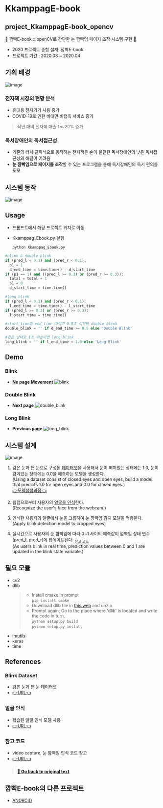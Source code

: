 # KkamppagE-book
## project_KkamppagE-book_opencv
👀 깜빡E-book :: openCV로 간단한 눈 깜빡임 페이지 조작 시스템 구현 👀
* 2020 프로젝트 종합 설계 '깜빡E-book'
* 프로젝트 기간 : 2020.03 ~ 2020.04 
  
  
## 기획 배경
![image](https://user-images.githubusercontent.com/79209568/111514869-7fdd0480-8795-11eb-8308-da4093e7ca23.png)
  
### 전자책 시장의 현황 분석
* 휴대용 전자기기 사용 증가
* COVID-19로 인한 비대면∙비접촉 서비스 증가
> 작년 대비 전자책 매출 15~20% 증가  

### 독서장애인의 독서접근성
* 기존의 터치∙클릭식으로 동작하는 전자책은 손이 불편한 독서장애인의 낮은 독서접근성의 해결이 어려움
* **눈 깜빡임으로 페이지를 조작**할 수 있는 프로그램을 통해 독서장애인의 독서 편의를 도모  
  
  
## 시스템 동작
![image](https://user-images.githubusercontent.com/79209568/111637653-fc76ee00-883c-11eb-8118-d57b547d74d6.png)
  
  
## Usage
* 프롬프트에서 해당 프로젝트 위치로 이동
* Kkamppag_Ebook.py 실행
  
  ```shell
  python Kkamppag_Ebook.py
  ```  
  
  
```python
#blink & double blink
if (pred_l < 0.1) and (pred_r < 0.1):
  p1 = 1
  d_end_time = time.time() - d_start_time
if (p1 == 1) and ((pred_l >= 0.3) or (pred_r >= 0.3)):
  total = total + 1
  p1 = 0
  d_start_time = time.time()

#long blink
if (pred_l < 0.1) and (pred_r < 0.1):
  l_end_time = time.time() - l_start_time
if (pred_l >= 0.3) or (pred_r >= 0.3):
  l_start_time = time.time()

#start_time과 end_time 차이가 0.9초 이하면 double blink
double_blink = '' if d_end_time >= 0.9 else 'Double Blink'

#감은 상태로 1초 이상이면 long blink
long_blink = '' if l_end_time < 1.0 else 'Long Blink'
```


## Demo
### Blink
* **No page Movement**
![blink](https://user-images.githubusercontent.com/79209568/111640732-d3a42800-883f-11eb-895c-d4851d4f18d6.gif)

### Double Blink
* **Next page**
![double_blink](https://user-images.githubusercontent.com/79209568/111641323-60e77c80-8840-11eb-884b-88606980ee86.gif)

### Long Blink
* **Previous page**
![long_blink](https://user-images.githubusercontent.com/79209568/111641879-ea974a00-8840-11eb-9f58-1f1e6b378899.gif)
  
  
  
## 시스템 설계
![image](https://user-images.githubusercontent.com/79209568/111575966-dd536e80-87f2-11eb-94f7-d78b5eae1802.png)

1. 감은 눈과 뜬 눈으로 구성된 [데이터셋](#Blink-Dataset)을 사용해서 눈이 떠져있는 상태에는 1.0, 눈이 감겨있는 상태에는 0.0을 예측하는 모델을 생성한다.   
(Using a dataset consist of closed eyes and open eyes, build a model that predicts 1.0 for open eyes and 0.0 for closed eyes.)  
[👉모델생성과정👈](https://github.com/chaeyun0122/KkamppagE-book_openCV/blob/main/preprocessing_train.ipynb)
   
2. 웹캠으로부터 사용자의 [얼굴을 인식](#얼굴-인식)한다.  
(Recognize the user's face from the webcam.)  
  
3. 인식한 사용자의 얼굴에서 눈을 크롭하여 눈 깜빡임 감지 모델을 적용한다.  
(Apply blink detection model to cropped eyes)  
  
4. 실시간으로 사용자의 눈 깜빡임에 따라 0~1 사이의 예측값이 깜빡임 상태 변수(pred_l, pred_r)에 업데이트된다. <sub>[참고 코드](#참고-코드)</sub>  
(As users blink in real time, prediction values between 0 and 1 are updated in the blink state variable.)  
  
  
## 필요 모듈
* cv2
* dlib
     > - Install cmake in prompt  
      ```
      pip install cmake
      ```   
     > - Download dlib file in [this web](http://dlib.net/) and unzip.   
     > - Prompt again, Go to the place where 'dlib' is located and write the code in turn.   
      ```
      python setup.py build
      ```   
      ```
      python setup.py install
      ```   
* imutils
* keras
* time  
  
  
## References
### Blink Dataset
* 감은 눈과 뜬 눈 데이터셋
* [👉URL👈](https://github.com/kairess/eye_blink_detector/blob/118b15c7a1444411cc823a540b23ad2db94c7167/dataset/dataset.csv)

### 얼굴 인식
* 학습된 얼굴 인식 모델 사용
* [👉URL👈](https://github.com/davisking/dlib-models/blob/4232818ed889ba60e33d5bf5fc47d28f27a911f9/shape_predictor_68_face_landmarks.dat.bz2)

### 참고 코드
* video capture, 눈 깜빡임 인식 코드 참고
* [👉URL👈](https://github.com/kairess/eye_blink_detector/blob/118b15c7a1444411cc823a540b23ad2db94c7167/test.py)
  
> #### [🔺  Go back to original text](#시스템-설계)  
  
  
## 깜빡E-book의 다른 프로젝트
* [ANDROID](https://github.com/chaeyun0122/KkamppagE-book_Android.git)
